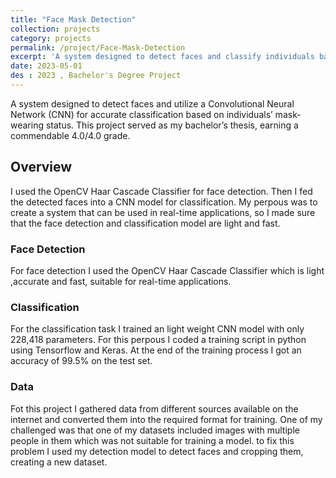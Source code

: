 ```yaml
---
title: "Face Mask Detection"
collection: projects
category: projects
permalink: /project/Face-Mask-Detection
excerpt: 'A system designed to detect faces and classify individuals based on their mask-wearing status.'
date: 2023-05-01
des : 2023 , Bachelor's Degree Project
---
```



A system designed to detect faces and utilize a Convolutional Neural Network (CNN) for accurate classification based on individuals’ mask-wearing status. This project served as my bachelor’s thesis, earning a commendable 4.0/4.0 grade.

## Overview
I used the OpenCV Haar Cascade Classifier for face detection. Then I fed the detected faces into a CNN model for classification.
My perpous was to create a system that can be used in real-time applications, so I made sure that the face detection and classification model are light and fast.


### Face Detection
For face detection I used the OpenCV Haar Cascade Classifier which is light ,accurate and fast, suitable for real-time applications.


### Classification
For the classification task I trained an light weight CNN model with only  228,418 parameters. For this perpous I coded a training script in python using Tensorflow and Keras. At the end of the training process I got an accuracy of 99.5% on the test set.


### Data
Fot this project I gathered data from different sources available on the internet and converted them into the required format for training. One of my challenged was that one of my datasets included images with multiple people in them which was not suitable for training a model. to fix this problem I used my detection model to detect faces and cropping them, creating a new dataset.


